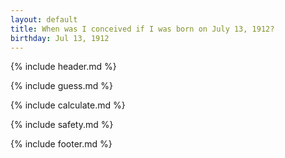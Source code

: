```yaml
---
layout: default
title: When was I conceived if I was born on July 13, 1912?
birthday: Jul 13, 1912
---
```


{% include header.md %}

{% include guess.md %}

{% include calculate.md %}

{% include safety.md %}

{% include footer.md %}



